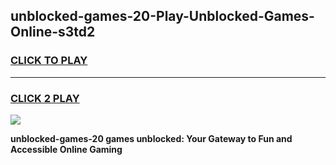 
## unblocked-games-20-Play-Unblocked-Games-Online-s3td2
<h3>
<a href="https://premium76.site?title=unblocked-games-20&ref=25A">CLICK TO PLAY</a></h3>
<hr>

<h3>
<a href="https://premium76.site?title=unblocked-games-20&ref=25A">CLICK 2 PLAY</a>
  
</h3>

<a href="https://premium76.site?title=unblocked-games-20&ref=25A"><img src="https://clearcache.store/games.png"></a>


**unblocked-games-20 games unblocked: Your Gateway to Fun and Accessible Online Gaming**
